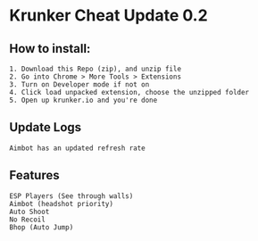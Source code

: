 # Krunker Cheat Update 0.2

## How to install:
```
1. Download this Repo (zip), and unzip file
2. Go into Chrome > More Tools > Extensions
3. Turn on Developer mode if not on
4. Click load unpacked extension, choose the unzipped folder
5. Open up krunker.io and you're done
```


## Update Logs
```
Aimbot has an updated refresh rate
```

## Features
```
ESP Players (See through walls)
Aimbot (headshot priority)
Auto Shoot
No Recoil
Bhop (Auto Jump)
```
